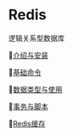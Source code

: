 # Redis
逻辑关系型数据库

:triangular_flag_on_post:[介绍与安装](https://github.com/Lumnca/Redis/blob/master/%E7%AE%80%E4%BB%8B%E4%B8%8E%E5%AE%89%E8%A3%85.md)

:triangular_flag_on_post:[基础命令](https://github.com/Lumnca/Redis/blob/master/%E5%9F%BA%E6%9C%AC%E5%91%BD%E4%BB%A4.md)

:triangular_flag_on_post:[数据类型与使用](https://github.com/Lumnca/Redis/blob/master/%E6%95%B0%E6%8D%AE%E7%B1%BB%E5%9E%8B%E4%B8%8E%E4%BD%BF%E7%94%A8.md)

:triangular_flag_on_post:[事务与脚本](https://github.com/Lumnca/Redis/blob/master/%E4%BA%8B%E5%8A%A1%E4%B8%8E%E8%84%9A%E6%9C%AC.md)

:triangular_flag_on_post:[Redis缓存](https://github.com/Lumnca/Redis/blob/master/Redis%E7%BC%93%E5%AD%98%E6%8A%80%E6%9C%AF%E5%BC%80%E5%8F%91.md)

